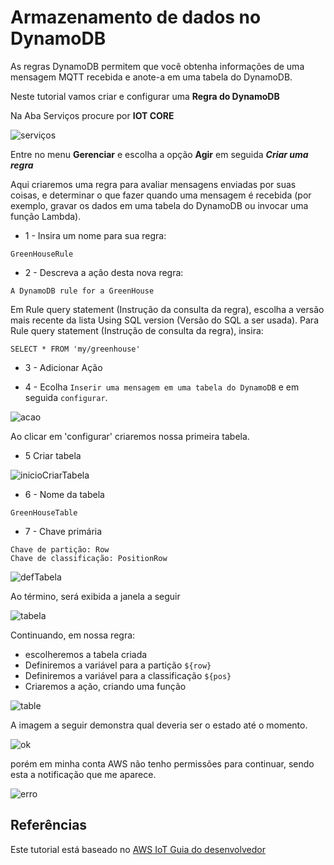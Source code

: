 # Armazenamento de dados no DynamoDB

As regras DynamoDB permitem que você obtenha informações de uma mensagem MQTT recebida e anote-a em uma tabela do DynamoDB.

Neste tutorial vamos criar e configurar uma **Regra do DynamoDB** 

Na Aba Serviços procure por **IOT CORE**

![serviços](https://github.com/FelipeNasci/AWSTutorials/blob/master/Registro%20do%20Device%20(Thing)/img/servicos.jpg?raw=true)

Entre no menu **Gerenciar** e escolha a opção **Agir** em seguida _**Criar uma regra**_

Aqui criaremos uma regra para avaliar mensagens enviadas por suas coisas, e determinar o que fazer quando uma mensagem é recebida (por exemplo, gravar os dados em uma tabela do DynamoDB ou invocar uma função Lambda).


* 1 - Insira um nome para sua regra: 

```
GreenHouseRule
```

* 2 - Descreva a ação desta nova regra: 

```
A DynamoDB rule for a GreenHouse
````

Em Rule query statement (Instrução da consulta da regra), escolha a versão mais recente da lista Using SQL version (Versão do SQL a ser usada). Para Rule query statement (Instrução de consulta da regra), insira:

```
SELECT * FROM 'my/greenhouse'
```

* 3 - Adicionar Ação

* 4 - Ecolha `Inserir uma mensagem em uma tabela do DynamoDB` e em seguida `configurar`.

![acao](https://github.com/FelipeNasci/AWSTutorials/blob/master/DynamoDB/img/inserirMenssagem.JPG?raw=true)

Ao clicar em 'configurar' criaremos nossa primeira tabela.

* 5 Criar tabela

![inicioCriarTabela](https://github.com/FelipeNasci/AWSTutorials/blob/master/DynamoDB/img/criarTabela.JPG?raw=true)

* 6 - Nome da tabela

```
GreenHouseTable
```

* 7 - Chave primária

```
Chave de partição: Row
Chave de classificação: PositionRow
```
![defTabela](https://github.com/FelipeNasci/AWSTutorials/blob/master/DynamoDB/img/DefinicaoTabela.JPG?raw=true)

Ao término, será exibida a janela a seguir

![tabela](https://github.com/FelipeNasci/AWSTutorials/blob/master/DynamoDB/img/TabelaCriada.JPG?raw=true)

Continuando, em nossa regra:

 - escolheremos a tabela criada
 - Definiremos a variável para a partição `${row}`
 - Definiremos a variável para a classificação `${pos}`
 - Criaremos a ação, criando uma função

![table](https://github.com/FelipeNasci/AWSTutorials/blob/master/DynamoDB/img/aposCriarTabela.JPG?raw=true)

 A imagem a seguir demonstra qual deveria ser o estado até o momento.

![ok](https://github.com/FelipeNasci/AWSTutorials/blob/master/DynamoDB/img/ok.JPG?raw=true)

 porém em minha conta AWS não tenho permissões para continuar, sendo esta a notificação que me aparece.

 
![erro](https://github.com/FelipeNasci/AWSTutorials/blob/master/DynamoDB/img/erro.JPG?raw=true)




## Referências

Este tutorial está baseado no [AWS IoT Guia do desenvolvedor](https://docs.aws.amazon.com/pt_br/iot/latest/developerguide/register-device.html)